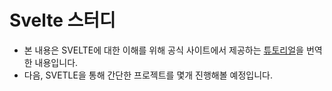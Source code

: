 # Svelte 스터디

- 본 내용은 SVELTE에 대한 이해를 위해 공식 사이트에서 제공하는 [튜토리얼](https://svelte.dev/tutorial/basics)을 번역한 내용입니다.
- 다음, SVETLE을 통해 간단한 프로젝트를 몇개 진행해볼 예정입니다.
